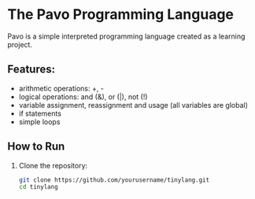 # The Pavo Programming Language

Pavo is a simple interpreted programming language created as a learning project. 

## Features:
- arithmetic operations: +, -
- logical operations: and (&), or (|), not (!)
- variable assignment, reassignment and usage (all variables are global)
- if statements
- simple loops


## How to Run
1. Clone the repository:
   ```bash
   git clone https://github.com/yourusername/tinylang.git
   cd tinylang
   ```
